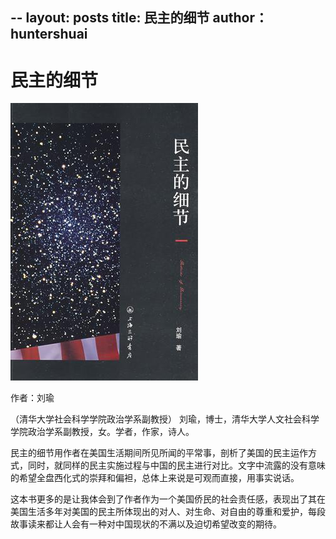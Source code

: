 --
layout: posts
title: 民主的细节
author： huntershuai
---

民主的细节
===

<a href="http://book.douban.com/subject/3813669/">
<img src="/images/detail_of_democratic/front_page.jpg" alt="front page"/>
</a>

作者：刘瑜

（清华大学社会科学学院政治学系副教授）
刘瑜，博士，清华大学人文社会科学学院政治学系副教授，女。学者，作家，诗人。

民主的细节用作者在美国生活期间所见所闻的平常事，剖析了美国的民主运作方式，同时，就同样的民主实施过程与中国的民主进行对比。文字中流露的没有意味的希望全盘西化式的崇拜和偏袒，总体上来说是可观而直接，用事实说话。
     
这本书更多的是让我体会到了作者作为一个美国侨民的社会责任感，表现出了其在美国生活多年对美国的民主所体现出的对人、对生命、对自由的尊重和爱护，每段故事读来都让人会有一种对中国现状的不满以及迫切希望改变的期待。


